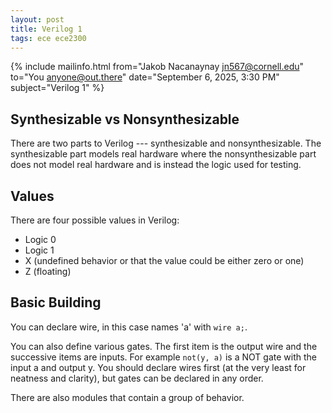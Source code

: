 ```yaml
---
layout: post
title: Verilog 1
tags: ece ece2300
---
```


{% include mailinfo.html from="Jakob Nacanaynay <jn567@cornell.edu>" to="You <anyone@out.there>" date="September 6, 2025, 3:30 PM" subject="Verilog 1" %}

## Synthesizable vs Nonsynthesizable

There are two parts to Verilog --- synthesizable and nonsynthesizable. The synthesizable part models real hardware where the nonsynthesizable part does not model real hardware and is instead the logic used for testing.

## Values

There are four possible values in Verilog:

- Logic 0
- Logic 1
- X (undefined behavior or that the value could be either zero or one)
- Z (floating)

## Basic Building

You can declare wire, in this case names 'a' with `wire a;`.

You can also define various gates. The first item is the output wire and the successive items are inputs. For example `not(y, a)` is a NOT gate with the input a and output y. You should declare wires first (at the very least for neatness and clarity), but gates can be declared in any order.

There are also modules that contain a group of behavior.
